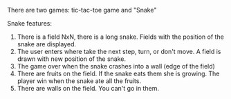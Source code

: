 There are two games: tic-tac-toe game and "Snake"

Snake features:
1. There is a field NxN, there is a long snake. Fields with the position of the snake are displayed.
2. The user enters where take the next step, turn, or don't move. A field is drawn with new position of the snake.
3. The game over when the snake crashes into a wall (edge of the field)
4. There are fruits on the field. If the snake eats them she is growing. The player win when the snake ate all the fruits.
5. There are walls on the field. You can't go in them.
